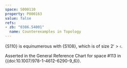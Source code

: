 ```yaml
---
space: S000110
property: P000163
value: false
refs:
- zb: "0386.54001"
  name: Counterexamples in Topology
---
```


{S110} is equinumerous with {S108}, which is of size $2^\mathfrak{c} > \mathfrak{c}$.

Asserted in the General Reference Chart for space #113 in
{{doi:10.1007/978-1-4612-6290-9_6}}.
